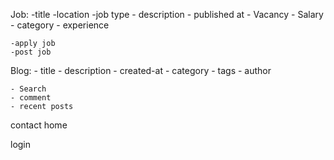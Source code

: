 Job:
    -title
    -location
    -job type
    - description
    - published at 
    - Vacancy 
    - Salary
    - category 
    - experience

    -apply job
    -post job 

Blog:
    - title
    - description
    - created-at
    - category
    - tags
    - author

    - Search
    - comment
    - recent posts

contact
home


login